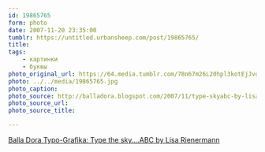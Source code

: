 ```yaml
---
id: 19865765
form: photo
date: 2007-11-20 23:35:00
tumblr: https://untitled.urbansheep.com/post/19865765/
title:
tags:
    - картинки
    - буквы
photo_original_url: https://64.media.tumblr.com/78n67m26L20hpl3kotEjJvqu_1280.jpg
photo: ../../media/19865765.jpg
photo_caption:
photo_source: http://balladora.blogspot.com/2007/11/type-skyabc-by-lisa-rienermann.html
photo_source_url:
photo_source_title:

---
```


<p><a href="http://balladora.blogspot.com/2007/11/type-skyabc-by-lisa-rienermann.html">Balla Dora Typo-Grafika: Type the sky….ABC by Lisa Rienermann</a></p>
